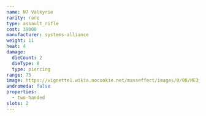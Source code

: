 ```yaml
---
name: N7 Valkyrie
rarity: rare
type: assault_rifle
cost: 39000
manufacturer: systems-alliance
weight: 11
heat: 4
damage:
  dieCount: 2
  dieType: 8
  type: piercing
range: 75
image: https://vignette1.wikia.nocookie.net/masseffect/images/0/08/ME3_N7_Valkyrie_Assault_Rifle.png/revision/latest?cb=20120317181450
andromeda: false
properties:
  - two-handed
slots: 2
---
```

